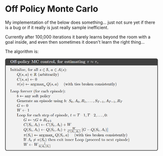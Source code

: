 # Off Policy Monte Carlo

My implementation of the below does something... just not sure yet if there is a bug or if it really is just really sample inefficient.

Currently after 100,000 iterations it barely learns beyond the room with a goal inside, and even then sometimes it doesn't learn the right thing...


The algorithm is:  

![On-Policy First-visit Monte Carlo](./MC_Off_Alg.png)